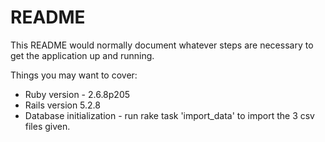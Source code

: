 # README

This README would normally document whatever steps are necessary to get the
application up and running.

Things you may want to cover:

* Ruby version - 2.6.8p205
* Rails version 5.2.8
* Database initialization - run rake task 'import_data' to import the 3 csv files given.


